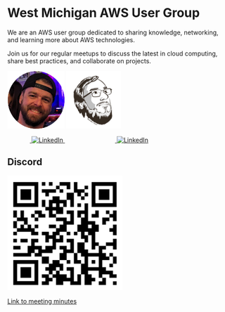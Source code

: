 # West Michigan AWS User Group

We are an AWS user group dedicated to sharing knowledge, networking, and learning more about AWS technologies.

Join us for our regular meetups to discuss the latest in cloud computing, share best practices, and collaborate on projects.


![Trent](profile/trent-head.png) ![Justin](profile/justin-head.png)

&nbsp;&nbsp;&nbsp;&nbsp;&nbsp;&nbsp;&nbsp;&nbsp;&nbsp;&nbsp;&nbsp;&nbsp;&nbsp;<a href="https://www.linkedin.com/in/trent-n-7951332a2/">
  <img src="https://upload.wikimedia.org/wikipedia/commons/c/ca/LinkedIn_logo_initials.png" alt="LinkedIn" style="width:20px; height:20px;"/>
</a>
&nbsp; &nbsp;&nbsp;&nbsp;&nbsp;&nbsp;&nbsp;&nbsp;&nbsp;&nbsp;&nbsp;&nbsp;&nbsp;&nbsp;&nbsp;&nbsp;&nbsp;&nbsp;&nbsp;&nbsp;&nbsp;&nbsp;&nbsp;&nbsp;&nbsp;&nbsp;&nbsp;&nbsp;<a href="https://www.linkedin.com/in/wheeleruniverse/">
  <img src="https://upload.wikimedia.org/wikipedia/commons/c/ca/LinkedIn_logo_initials.png" alt="LinkedIn" style="width:20px; height:20px;"/>
</a>


## Discord
[![QR Code](profile/qrcode.png)](https://discord.gg/pWCgySrJ7A)


[Link to meeting minutes](https://github.com/West-Michigan-AWS-Users-Group/WMAUG-Meetings)